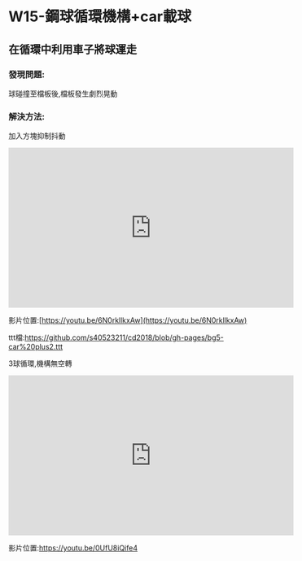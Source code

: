 #  W15-鋼球循環機構+car載球

## 在循環中利用車子將球運走

### 發現問題:
球碰撞至檔板後,檔板發生劇烈晃動

### 解決方法:
加入方塊抑制抖動

<iframe width="560" height="315" src="https://www.youtube.com/embed/6N0rkllkxAw" frameborder="0" allow="autoplay; encrypted-media" allowfullscreen></iframe>

影片位置:[https://youtu.be/6N0rkllkxAw](https://youtu.be/6N0rkllkxAw)

ttt檔:https://github.com/s40523211/cd2018/blob/gh-pages/bg5-car%20plus2.ttt


3球循環,機構無空轉

<iframe width="560" height="315" src="https://www.youtube.com/embed/0UfU8iQife4" frameborder="0" allow="autoplay; encrypted-media" allowfullscreen></iframe>

影片位置:https://youtu.be/0UfU8iQife4